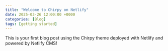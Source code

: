```yaml
---
title: "Welcome to Chirpy on Netlify"
date: 2025-03-26 12:00:00 +0000
categories: [Blog]
tags: [getting started]
---
```


This is your first blog post using the Chirpy theme deployed with Netlify and powered by Netlify CMS!
